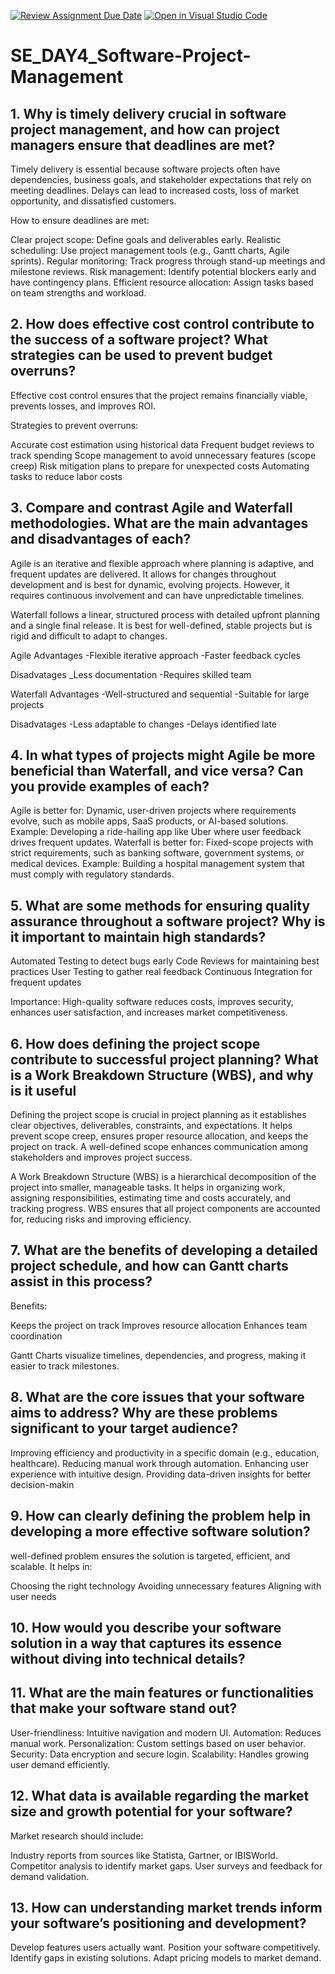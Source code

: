 [![Review Assignment Due Date](https://classroom.github.com/assets/deadline-readme-button-22041afd0340ce965d47ae6ef1cefeee28c7c493a6346c4f15d667ab976d596c.svg)](https://classroom.github.com/a/9pw6JKcu)
[![Open in Visual Studio Code](https://classroom.github.com/assets/open-in-vscode-2e0aaae1b6195c2367325f4f02e2d04e9abb55f0b24a779b69b11b9e10269abc.svg)](https://classroom.github.com/online_ide?assignment_repo_id=18449511&assignment_repo_type=AssignmentRepo)
# SE_DAY4_Software-Project-Management

## 1. Why is timely delivery crucial in software project management, and how can project managers ensure that deadlines are met?

Timely delivery is essential because software projects often have dependencies, business goals, and stakeholder expectations that rely on meeting deadlines. Delays can lead to increased costs, loss of market opportunity, and dissatisfied customers.

How to ensure deadlines are met:

Clear project scope: Define goals and deliverables early.
Realistic scheduling: Use project management tools (e.g., Gantt charts, Agile sprints).
Regular monitoring: Track progress through stand-up meetings and milestone reviews.
Risk management: Identify potential blockers early and have contingency plans.
Efficient resource allocation: Assign tasks based on team strengths and workload.



## 2. How does effective cost control contribute to the success of a software project? What strategies can be used to prevent budget overruns?

Effective cost control ensures that the project remains financially viable, prevents losses, and improves ROI.

Strategies to prevent overruns:

Accurate cost estimation using historical data
Frequent budget reviews to track spending
Scope management to avoid unnecessary features (scope creep)
Risk mitigation plans to prepare for unexpected costs
Automating tasks to reduce labor costs

## 3. Compare and contrast Agile and Waterfall methodologies. What are the main advantages and disadvantages of each?
Agile is an iterative and flexible approach where planning is adaptive, and frequent updates are delivered. It allows for changes throughout development and is best for dynamic, evolving projects. However, it requires continuous involvement and can have unpredictable timelines.

Waterfall follows a linear, structured process with detailed upfront planning and a single final release. It is best for well-defined, stable projects but is rigid and difficult to adapt to changes.

  Agile
  Advantages
  -Flexible iterative approach
  -Faster feedback cycles
  
  Disadvatages
  _Less documentation
  -Requires  skilled team

  Waterfall
   Advantages
   -Well-structured  and sequential
   -Suitable for large projects
   
   Disadvatages
   -Less adaptable to changes
   -Delays identified late
    
## 4. In what types of projects might Agile be more beneficial than Waterfall, and vice versa? Can you provide examples of each?

Agile is better for: Dynamic, user-driven projects where requirements evolve, such as mobile apps, SaaS products, or AI-based solutions.
Example: Developing a ride-hailing app like Uber where user feedback drives frequent updates.
Waterfall is better for: Fixed-scope projects with strict requirements, such as banking software, government systems, or medical devices.
Example: Building a hospital management system that must comply with regulatory standards.



## 5. What are some methods for ensuring quality assurance throughout a software project? Why is it important to maintain high standards?

Automated Testing to detect bugs early
Code Reviews for maintaining best practices
User Testing to gather real feedback
Continuous Integration for frequent updates

Importance: High-quality software reduces costs, improves security, enhances user satisfaction, and increases market competitiveness.



## 6. How does defining the project scope contribute to successful project planning? What is a Work Breakdown Structure (WBS), and why is it useful

Defining the project scope is crucial in project planning as it establishes clear objectives, deliverables, constraints, and expectations. It helps prevent scope creep, ensures proper resource allocation, and keeps the project on track. A well-defined scope enhances communication among stakeholders and improves project success.

A Work Breakdown Structure (WBS) is a hierarchical decomposition of the project into smaller, manageable tasks. It helps in organizing work, assigning responsibilities, estimating time and costs accurately, and tracking progress. WBS ensures that all project components are accounted for, reducing risks and improving efficiency.


## 7. What are the benefits of developing a detailed project schedule, and how can Gantt charts assist in this process?
 Benefits:

Keeps the project on track
Improves resource allocation
Enhances team coordination

Gantt Charts visualize timelines, dependencies, and progress, making it easier to track milestones.

## 8. What are the core issues that your software aims to address? Why are these problems significant to your target audience?

Improving efficiency and productivity in a specific domain (e.g., education, healthcare).
Reducing manual work through automation.
Enhancing user experience with intuitive design.
Providing data-driven insights for better decision-makin
## 9. How can clearly defining the problem help in developing a more effective software solution?

 well-defined problem ensures the solution is targeted, efficient, and scalable. It helps in:

Choosing the right technology
Avoiding unnecessary features
Aligning with user needs

## 10. How would you describe your software solution in a way that captures its essence without diving into technical details?

## 11. What are the main features or functionalities that make your software stand out?

User-friendliness: Intuitive navigation and modern UI.
Automation: Reduces manual work.
Personalization: Custom settings based on user behavior.
Security: Data encryption and secure login.
Scalability: Handles growing user demand efficiently.
## 12. What data is available regarding the market size and growth potential for your software?

Market research should include:

Industry reports from sources like Statista, Gartner, or IBISWorld.
Competitor analysis to identify market gaps.
User surveys and feedback for demand validation.

## 13. How can understanding market trends inform your software’s positioning and development?

Develop features users actually want.
Position your software competitively.
Identify gaps in existing solutions.
Adapt pricing models to market demand.

